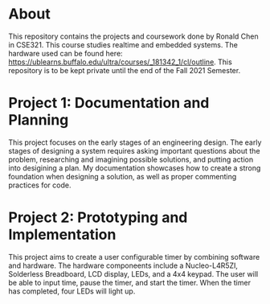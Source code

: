About
=======
This repository contains the projects and coursework done by Ronald Chen in CSE321. This course studies realtime and embedded systems. The hardware used can be found here: https://ublearns.buffalo.edu/ultra/courses/_181342_1/cl/outline. This repository is to be kept private until the end of the Fall 2021 Semester.

Project 1: Documentation and Planning
======
This project focuses on the early stages of an engineering design. The early stages of designing a system requires asking important questions about the problem, researching and imagining possible solutions, and putting action into desigining a plan. My documentation showcases how to create a strong foundation when designing a solution, as well as proper commenting practices for code. 

Project 2: Prototyping and Implementation
=====
This project aims to create a user configurable timer by combining software and hardware. The hardware componeents include  a Nucleo-L4R5ZI, Solderless Breadboard, LCD display, LEDs, and a 4x4 keypad. The user will be able to input time, pause the timer, and  start the timer. When the timer has completed, four LEDs will light up. 
